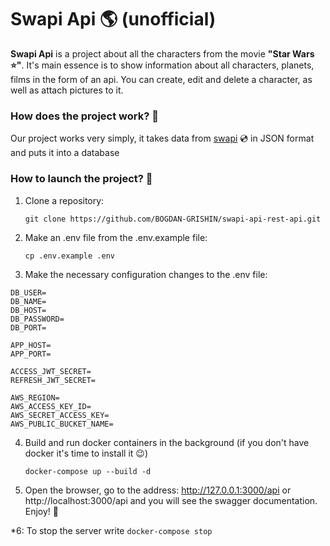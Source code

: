 # Swapi Api 🌎 (unofficial) 

**Swapi Api** is a project about all the characters from the movie **"Star Wars ⭐️"**.
It's main essence is to show information about all characters, planets, films in the form of an api. You can create, edit and delete a character, as well as attach pictures to it.

### How does the project work? 📄
Our project works very simply, it takes data from [swapi](https://swapi.dev/"swapi") 💿 in JSON format and puts it into a database

### How to launch the project? 🚀
1. Clone a repository:

   `git clone https://github.com/BOGDAN-GRISHIN/swapi-api-rest-api.git`

2. Make an .env file from the .env.example file:

   `cp .env.example .env`
3. Make the necessary configuration changes to the .env file:
```
DB_USER=
DB_NAME=
DB_HOST=
DB_PASSWORD=
DB_PORT=

APP_HOST=
APP_PORT=

ACCESS_JWT_SECRET=
REFRESH_JWT_SECRET=

AWS_REGION=
AWS_ACCESS_KEY_ID=
AWS_SECRET_ACCESS_KEY=
AWS_PUBLIC_BUCKET_NAME=

```
4. Build and run docker containers in the background (if you don't have docker it's time to install it 😉)

   `docker-compose up --build -d`
5. Open the browser, go to the address: http://127.0.0.1:3000/api or http://localhost:3000/api and you will see the swagger documentation. Enjoy! 🔮

*6: To stop the server write `docker-compose stop`
